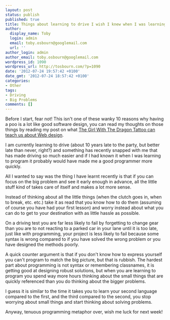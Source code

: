 ```yaml
---
layout: post
status: publish
published: true
title: Things about learning to drive I wish I knew when I was learning to program
author:
  display_name: Toby
  login: admin
  email: toby.osbourn@googlemail.com
  url: ''
author_login: admin
author_email: toby.osbourn@googlemail.com
wordpress_id: 1090
wordpress_url: http://tosbourn.com/?p=1090
date: '2012-07-24 19:57:42 +0100'
date_gmt: '2012-07-24 18:57:42 +0100'
categories:
- Other
tags:
- Driving
- Big Problems
comments: []
---
```

<p>Before I start, fear not! This isn't one of these wanky 10 reasons why having a poo is a lot like good software design, you can read my thoughts on those things by reading my post on what <a href="http://tosbourn.com/2012/01/web-stuff/what-can-the-girl-with-the-dragon-tattoo-teach-us-about-web-design/">The Girl With The Dragon Tattoo can teach us about Web design</a>.</p>
<p>I am currently learning to drive (about 10 years late to the party, but better late than never, right?) and something has recently snapped with me that has made driving so much easier and if I had known it when I was learning to program it probably would have made me a good programmer more quickly.</p>
<p>All I wanted to say was the thing I have learnt recently is that if you can focus on the big problem and see it early enough in advance, all the little stuff kind of takes care of itself and makes a lot more sense.</p>
<p>Instead of thinking about all the little things (when the clutch goes in, when to break, etc. etc.) take it as read that you know how to do them (assuming of course you have had your first lesson) and worry instead about what you can do to get to your destination with as little hassle as possible.</p>
<p>On a driving test you are far less likely to fail by forgetting to change gear than you are to not reacting to a parked car in your lane until it is too late, just like with programming, your project is less likely to fail because some syntax is wrong compared to if you have solved the wrong problem or you have designed the methods poorly.</p>
<p>A quick counter argument is that if you don't know how to express yourself you can't program to match the big picture, but that is rubbish. The hardest part about programming is not syntax or remembering classnames, it is getting good at designing robust solutions, but when you are learning to program you spend way more hours thinking about the small things that are quickly referenced than you do thinking about the bigger problems.</p>
<p>I guess it is similar to the time it takes you to learn your second language compared to the first, and the third compared to the second, you stop worrying about small things and start thinking about solving problems.</p>
<p>Anyway, tenuous programming metaphor over, wish me luck for next week!</p>
